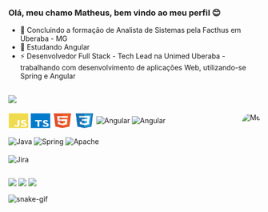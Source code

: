 ### Olá, meu chamo Matheus, bem vindo ao meu perfil 😊

- 📖 Concluindo a formação de Analista de Sistemas pela Facthus em Uberaba - MG
- 🔭 Estudando Angular
- ⚡ Desenvolvedor Full Stack - Tech Lead na Unimed Uberaba - trabalhando com desenvolvimento de aplicações Web, utilizando-se Spring e Angular

##

<picture>
  <source srcset="https://github-readme-stats.vercel.app/api?username=MathSZVKS&show_icons=true&theme=dracula&icon_color=4c71f2&hide_border=true&locale=pt-BR&border_radius=14" media="(prefers-color-scheme: dark)" />
  <source srcset="https://github-readme-stats.vercel.app/api?username=MathSZVKS&show_icons=true&theme=buefy&hide_border=true&locale=pt-BR&border_radius=14" media="(prefers-color-scheme: light), (prefers-color-scheme: no-preference)"/> <img src="https://github-readme-stats.vercel.app/api?username=MathSZVKS&show_icons=true"/>
</picture>

<div>
<br>
  <img align="center" alt="Js" height="30" width="40" src="https://raw.githubusercontent.com/devicons/devicon/master/icons/javascript/javascript-plain.svg">
  <img align="center" alt="Ts" height="30" width="40" src="https://raw.githubusercontent.com/devicons/devicon/master/icons/typescript/typescript-plain.svg">
  <img align="center" alt="HTML" height="30" width="40" src="https://raw.githubusercontent.com/devicons/devicon/master/icons/html5/html5-original.svg">
  <img align="center" alt="CSS" height="30" width="40" src="https://raw.githubusercontent.com/devicons/devicon/master/icons/css3/css3-original.svg">
  <img align="center" alt="Angular" height="30" width="40" src="https://cdn.jsdelivr.net/gh/devicons/devicon/icons/angularjs/angularjs-original.svg"> 
  <img align="center" alt="Angular" height="30" width="40" src="https://cdn.jsdelivr.net/gh/devicons/devicon/icons/bootstrap/bootstrap-original.svg"> 
  <img align="right" alt="Me" height="200" style="border-radius:50px;" src="https://i.picasion.com/pic92/28f6c33a041dfd3e01a8dcbaf829dbda.gif">
</div>
<br>

<div>
  <img align="center" alt="Java" height="30" width="40" src="https://cdn.jsdelivr.net/gh/devicons/devicon/icons/java/java-original.svg">
  <img align="center" alt="Spring" height="30" width="40" src="https://cdn.jsdelivr.net/gh/devicons/devicon/icons/spring/spring-original.svg">
  <img align="center" alt="Apache" height="30" width="40" src="https://cdn.jsdelivr.net/gh/devicons/devicon/icons/apache/apache-original.svg">
</div>
<br>

<div>
  <img align="center" alt="Jira" height="30" width="40" src="https://cdn.jsdelivr.net/gh/devicons/devicon/icons/jira/jira-original.svg">
</div>

##

<div> 
  <a href="https://www.instagram.com/math.szvks/" target="_blank"><img src="https://img.shields.io/badge/-Instagram-%23E4405F?style=for-the-badge&logo=instagram&logoColor=white" target="_blank"></a>
  <a href = "mailto:matheus.russiancorp@gmail.com"><img src="https://img.shields.io/badge/Gmail-D14836?style=for-the-badge&logo=gmail&logoColor=white" target="_blank"></a>
  <a href="https://www.linkedin.com/in/matheus-sizervinks-ferreira-b77a4513a/" target="_blank"><img src="https://img.shields.io/badge/-LinkedIn-%230077B5?style=for-the-badge&logo=linkedin&logoColor=white" target="_blank"></a> 
</div>

![snake-gif](https://github.com/MathSZVKS/MathSZVKS/blob/output/github-contribution-grid.snake.svg)

